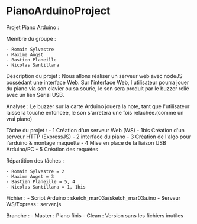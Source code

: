 # PianoArduinoProject

Projet Piano Arduino : 

Membre du groupe :

	- Romain Sylvestre
	- Maxime Augst 
	- Bastien Planeille
	- Nicolas Santillana

Description du projet :
Nous allons réaliser un serveur web avec nodeJS possédant une interface Web.
Sur l'interface Web, l'utilisateur pourra jouer du piano via son clavier ou sa sourie,
le son sera produit par le buzzer relié avec un lien Serial USB.

Analyse :
 Le buzzer sur la carte Arduino jouera la note, tant que l'utilisateur laisse la touche enfoncée, 
 le son s'arretera une fois relachée.(comme un vrai piano)
 
Tâche du projet :
	- 1 Création d'un serveur Web (WS)
	- 1bis Création d'un serveur HTTP (ExpressJS)
	- 2 interface du piano
	- 3 Création de l'algo pour l'arduino & montage maquette
	- 4 Mise en place de la liaison USB Arduino/PC
	- 5 Création des requètes
		
Répartition des tâches : 

 	- Romain Sylvestre = 2
	- Maxime Augst = 3 
	- Bastien Planeille = 5, 4
	- Nicolas Santillana = 1, 1bis

Fichier :
	- Script Arduino : sketch_mar03a/sketch_mar03a.ino
	- Serveur WS/Express : server.js

Branche : 
	- Master : Piano finis
	- Clean : Version sans les fichiers inutiles
